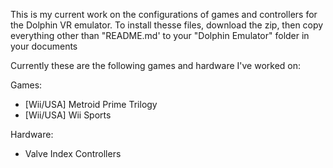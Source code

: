 This is my current work on the configurations of games and controllers for the Dolphin VR emulator. To install thesse files, download the zip, then copy everything other than "README.md' to your "Dolphin Emulator"  folder in your documents

Currently these are the following games and hardware I've worked on:

Games:
- [Wii/USA] Metroid Prime Trilogy 
- [Wii/USA] Wii Sports

Hardware:
- Valve Index Controllers
